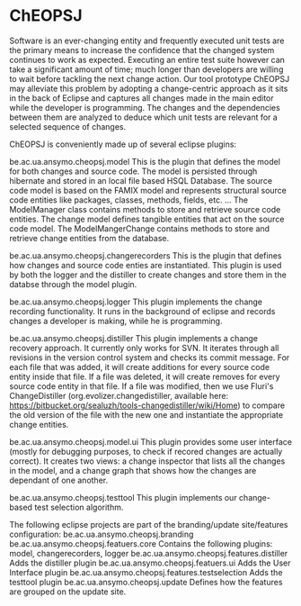 ChEOPSJ
=======

Software is an ever-changing entity and frequently executed unit tests are the primary means to increase the confidence that the changed system continues to work as expected. Executing an entire test suite however can take a significant amount of time; much longer than developers are willing to wait before tackling the next change action. Our tool prototype ChEOPSJ may alleviate this problem by adopting a change-centric approach as it sits in the back of Eclipse and captures all changes made in the main editor while the developer is programming. The changes and the dependencies between them are analyzed to deduce which unit tests are relevant for a selected sequence of changes. 

ChEOPSJ is conveniently made up of several eclipse plugins:

be.ac.ua.ansymo.cheopsj.model
  This is the plugin that defines the model for both changes and source code. The model is persisted through hibernate and stored in an local file based HSQL Database.
  The source code model is based on the FAMIX model and represents structural source code entities like packages, classes, methods, fields, etc. ... The ModelManager class contains methods to store and retrieve source code entities.
  The change model defines tangible entities that act on the source code model. The ModelMangerChange contains methods to store and retrieve change entities from the database.

be.ac.ua.ansymo.cheopsj.changerecorders
  This is the plugin that defines how changes and source code enties are instantiated. This plugin is used by both the logger and the distiller to create changes and store them in the databse through the model plugin. 
  
be.ac.ua.ansymo.cheopsj.logger
  This plugin implements the change recording functionality. It runs in the background of eclipse and records changes a developer is making, while he is programming. 
  
be.ac.ua.ansymo.cheopsj.distiller
  This plugin implements a change recovery approach. It currently only works for SVN. It iterates through all revisions in the version control system and checks its commit message. For each file that was added, it will create additions for every source code entity inside that file. If a file was deleted, it will create removes for every source code entity in that file. If a file was modified, then we use Fluri's ChangeDistiller (org.evolizer.changedistiller, available here: https://bitbucket.org/sealuzh/tools-changedistiller/wiki/Home) to compare the old version of the file with the new one and instantiate the appropriate change entities. 
  
be.ac.ua.ansymo.cheopsj.model.ui
  This plugin provides some user interface (mostly for debugging purposes, to check if recored changes are actually correct). It creates two views: a change inspector that lists all the changes in the model, and a change graph that shows how the changes are dependant of one another. 
  
be.ac.ua.ansymo.cheopsj.testtool
  This plugin implements our change-based test selection algorithm.

The following eclipse projects are part of the branding/update site/features configuration:
be.ac.ua.ansymo.cheopsj.branding
be.ac.ua.ansymo.cheopsj.featuers.core
  Contains the following plugins: model, changerecorders, logger
be.ac.ua.ansymo.cheopsj.features.distiller
  Adds the distiller plugin
be.ac.ua.ansymo.cheopsj.featuers.ui
  Adds the User Interface plugin
be.ac.ua.ansymo.cheopsj.features.testselection
  Adds the testtool plugin
be.ac.ua.ansymo.cheopsj.update
  Defines how the features are grouped on the update site. 
